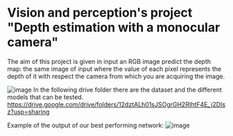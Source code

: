 # Vision and perception's project "Depth estimation with a monocular camera"
The aim of this project is given in input an RGB image predict the depth map: the same image of input where the value of each pixel represents the depth of it with respect the camera from which you are acquiring the image.




![image](https://user-images.githubusercontent.com/94857717/179365988-704eb64f-2015-4002-8d4e-37d0b5fd45c5.png)
In the following drive folder there are the dataset and the different models that can be tested. 
https://drive.google.com/drive/folders/12dztALh01sJSOgrGH2RIhtF4E_j2DIsz?usp=sharing



Example of the output of our best performing network:
![image](https://user-images.githubusercontent.com/94857717/180271976-e35fc133-4776-4529-9f92-9dd9df9c27c6.png)
